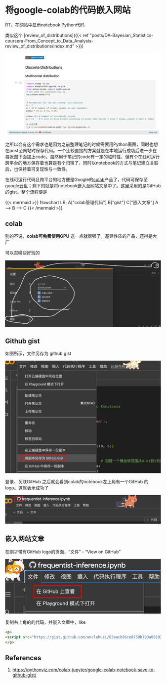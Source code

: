 # 将google-colab的代码嵌入网站


RT，在网站中显示notebook Python代码

<!--more-->

类似这个 [review_of_distributions]({{< ref "posts/DA-Bayesian_Statistics-coursera-From_Concept_to_Data_Analysis-review_of_distributions/index.md" >}})

![colab_example](./colab.png)



之所以会有这个需求也是因为之前整理笔记的时候需要用Python画图，同时也想在post至网站时保存代码。一个比较直接的方案就是在本地运行成功后进一步在每张图下面加上code。虽然用于笔记的code有一定的临时性，但有个在线可运行跨平台的地方保存着也算是有个归宿了，同时以notebook的方式与笔记建立关联后，也保持着可复现性与一致性。

在线可运行代码且跨平台的地方便是Google的[colab](https://colab.research.google.com/)产品了，代码可保存至google云盘；剩下的就是将notebook嵌入至网站文章中了。这里采用的是GitHub的gist。整个流程便是



{{< mermaid >}}
flowchart LR;
  A["colab管理代码"]
  B["gist"]
  C["嵌入文章"]
  A --> B --> C
{{< /mermaid >}}



## colab

别的不说，**colab可免费使用GPU** 这一点就很强了。基建性质的产品，还得是大厂

可以召唤些好玩的

![image-20230930193549882](./colab_dogs.png)



## Github gist

如图所示，文件另存为 github gist

![image-20230930193943059](./save_to_gist.png)



登录、关联GitHub 之后就会看到colab的notebook左上角有一个GitHub 的logo。这就表示成功了

![image-20230930194330089](./colab2gist.png)





## 嵌入网站文章

在刚才带有GitHub logo的页面，“文件” - “View on GitHub”

![image-20230930194802894](./view_on_github.png)



复制右上角的的代码，并嵌入文章中，like

```html
<p>
<script src="https://gist.github.com/unclehuzi/83aacb56ce8750b793a0619294fd183d.js"></script>
</p>

```



## References

1. https://pythonviz.com/colab-jupyter/google-colab-notebook-save-to-github-gist/




<head> 
    <script defer src="https://use.fontawesome.com/releases/v5.0.13/js/all.js"></script> 
    <script defer src="https://use.fontawesome.com/releases/v5.0.13/js/v4-shims.js"></script> 
</head> 
<link rel="stylesheet" href="https://use.fontawesome.com/releases/v5.0.13/css/all.css">
